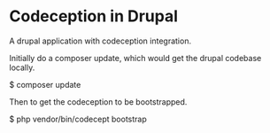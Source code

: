 # Codeception in Drupal
A drupal application with codeception integration.

Initially do a composer update, which would get the drupal codebase locally.

$ composer update

Then to get the codeception to be bootstrapped.

$ php vendor/bin/codecept bootstrap
